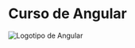 # Curso de Angular

![Logotipo de Angular](https://seeklogo.com/images/A/angular-icon-logo-5FC0C40EAC-seeklogo.com.png)